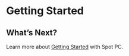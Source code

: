 <meta name="robots" content="noindex">

# Getting Started



## What’s Next?

Learn more about [Getting Started](spot-pc/getting-started/) with Spot PC.
